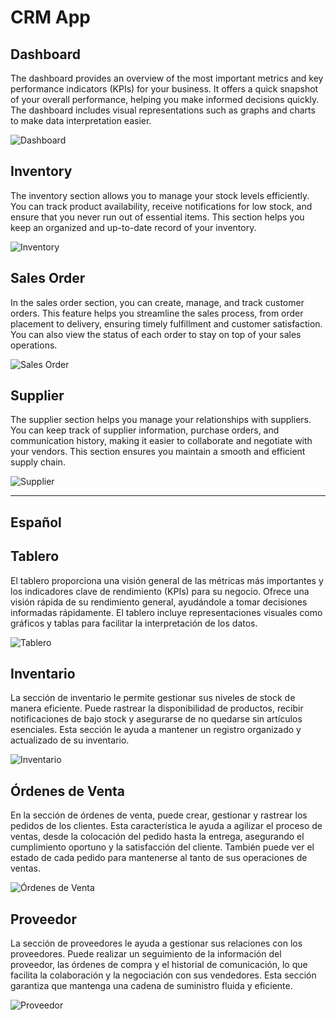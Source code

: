 # CRM App

## Dashboard
The dashboard provides an overview of the most important metrics and key performance indicators (KPIs) for your business. It offers a quick snapshot of your overall performance, helping you make informed decisions quickly. The dashboard includes visual representations such as graphs and charts to make data interpretation easier.

![Dashboard](https://github.com/user-attachments/assets/915c5676-f5c3-43ed-bd56-eb25700e067f)

## Inventory
The inventory section allows you to manage your stock levels efficiently. You can track product availability, receive notifications for low stock, and ensure that you never run out of essential items. This section helps you keep an organized and up-to-date record of your inventory.

![Inventory](https://github.com/user-attachments/assets/359ae37f-a88b-4a0a-bbd0-225aa1cfee91)

## Sales Order
In the sales order section, you can create, manage, and track customer orders. This feature helps you streamline the sales process, from order placement to delivery, ensuring timely fulfillment and customer satisfaction. You can also view the status of each order to stay on top of your sales operations.

![Sales Order](https://github.com/user-attachments/assets/bf819326-9529-454b-a188-6c126b383665)

## Supplier
The supplier section helps you manage your relationships with suppliers. You can keep track of supplier information, purchase orders, and communication history, making it easier to collaborate and negotiate with your vendors. This section ensures you maintain a smooth and efficient supply chain.

![Supplier](https://github.com/user-attachments/assets/c014dcad-e9a5-45ab-bdb9-3d3ae1fedeea)

---

## Español

## Tablero
El tablero proporciona una visión general de las métricas más importantes y los indicadores clave de rendimiento (KPIs) para su negocio. Ofrece una visión rápida de su rendimiento general, ayudándole a tomar decisiones informadas rápidamente. El tablero incluye representaciones visuales como gráficos y tablas para facilitar la interpretación de los datos.

![Tablero](https://github.com/user-attachments/assets/915c5676-f5c3-43ed-bd56-eb25700e067f)

## Inventario
La sección de inventario le permite gestionar sus niveles de stock de manera eficiente. Puede rastrear la disponibilidad de productos, recibir notificaciones de bajo stock y asegurarse de no quedarse sin artículos esenciales. Esta sección le ayuda a mantener un registro organizado y actualizado de su inventario.

![Inventario](https://github.com/user-attachments/assets/359ae37f-a88b-4a0a-bbd0-225aa1cfee91)

## Órdenes de Venta
En la sección de órdenes de venta, puede crear, gestionar y rastrear los pedidos de los clientes. Esta característica le ayuda a agilizar el proceso de ventas, desde la colocación del pedido hasta la entrega, asegurando el cumplimiento oportuno y la satisfacción del cliente. También puede ver el estado de cada pedido para mantenerse al tanto de sus operaciones de ventas.

![Órdenes de Venta](https://github.com/user-attachments/assets/bf819326-9529-454b-a188-6c126b383665)

## Proveedor
La sección de proveedores le ayuda a gestionar sus relaciones con los proveedores. Puede realizar un seguimiento de la información del proveedor, las órdenes de compra y el historial de comunicación, lo que facilita la colaboración y la negociación con sus vendedores. Esta sección garantiza que mantenga una cadena de suministro fluida y eficiente.

![Proveedor](https://github.com/user-attachments/assets/c014dcad-e9a5-45ab-bdb9-3d3ae1fedeea)
